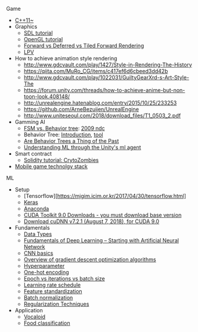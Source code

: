 Game
* [C++11~](https://github.com/jwvg0425/ModernCppStudy/wiki)
* Graphics
  * [SDL tutorial](http://lazyfoo.net/tutorials/SDL/index.php)
  * [OpenGL tutorial](http://lazyfoo.net/tutorials/OpenGL/index.php)
  * [Forward vs Deferred vs Tiled Forward Rendering](https://www.3dgep.com/forward-plus/)
  * [LPV](http://ericpolman.com/2016/06/28/light-propagation-volumes/)
* How to achieve animation style rendering
  * http://www.gdcvault.com/play/1427/Style-in-Rendering-The-History
  * https://qiita.com/MuRo_CG/items/c417ef6d6cbeed3dd42b
  * http://www.gdcvault.com/play/1022031/GuiltyGearXrd-s-Art-Style-The
  * https://forum.unity.com/threads/how-to-achieve-anime-but-non-toon-look.408148/
  * http://unrealengine.hatenablog.com/entry/2015/10/25/233253
  * https://github.com/ArneBezuijen/UnrealEngine
  * http://www.uniteseoul.com/2018/download_files/T1_0503_2.pdf
* Gamming AI
  * [FSM vs. Behavior tree](https://web.stanford.edu/class/cs123/lectures/CS123_lec08_HFSM_BT.pdf): [2009 ndc](https://www.slideshare.net/yonghakim900/2009-ndc)
  * Behavior Tree: [Introduction](http://blog.renatopp.com/2014/07/25/an-introduction-to-behavior-trees-part-1/), [tool](https://archive.codeplex.com/?p=brainiac)
  * [Are Behavior Trees a Thing of the Past](https://www.gamasutra.com/blogs/JakobRasmussen/20160427/271188/Are_Behavior_Trees_a_Thing_of_the_Past.php)
  * [Understanding ML through the Unity's ml agent](https://docs.google.com/presentation/d/e/2PACX-1vRloM3dMgWk55xAU-0nctVsxQIE2zqt6eANo0x8fqTcrlkvzkymB5R-kOIypL3QnDid1rqF0yl4kBmV/pub?start=false&loop=false&delayms=3000)
* Smart contract
  * [Solidity tutorial: CrytoZombies](https://cryptozombies.io/en/course/)
* [Mobile game technolgy stack](https://github.com/goopymoon/goopymoon.github.io/blob/master/mobile_game_technology_stack.md)

ML 
* Setup
  * [Tensorflow][https://mjgim.icim.or.kr/2017/04/30/tensorflow.html]
  * [Keras](https://keras.io/#installation)
  * [Anaconda](https://conda.io/docs/user-guide/install/windows.html)
  * [CUDA Toolkit 9.0 Downloads - you must download base version](https://developer.nvidia.com/cuda-90-download-archive?target_os=Windows&target_arch=x86_64&target_version=10&target_type=exelocal)
  * [Download cuDNN v7.2.1 (August 7, 2018), for CUDA 9.0](https://developer.nvidia.com/rdp/cudnn-download)
* Fundamentals
  * [Data Types](http://scikit-image.org/docs/dev/user_guide/data_types.html)
  * [Fundamentals of Deep Learning – Starting with Artificial Neural Network](https://www.analyticsvidhya.com/blog/2016/03/introduction-deep-learning-fundamentals-neural-networks/)
  * [CNN basics](https://tykimos.github.io/2017/01/27/CNN_Layer_Talk/)
  * [Overview of gradient descent optimization algorithms](http://ruder.io/optimizing-gradient-descent/)
  * [Hyperparameter](https://www.quora.com/What-are-hyperparameters-in-machine-learning)
  * [One-hot encoding](https://hackernoon.com/what-is-one-hot-encoding-why-and-when-do-you-have-to-use-it-e3c6186d008f)
  * [Epoch vs iterations vs batch size](https://towardsdatascience.com/epoch-vs-iterations-vs-batch-size-4dfb9c7ce9c9)
  * [Learning rate schedule](https://towardsdatascience.com/learning-rate-schedules-and-adaptive-learning-rate-methods-for-deep-learning-2c8f433990d1)
  * [Feature standardization](http://sebastianraschka.com/Articles/2014_about_feature_scaling.html)
  * [Batch normalization](https://shuuki4.wordpress.com/2016/01/13/batch-normalization-%EC%84%A4%EB%AA%85-%EB%B0%8F-%EA%B5%AC%ED%98%84/)
  * [Regularization Techniques](https://www.analyticsvidhya.com/blog/2018/04/fundamentals-deep-learning-regularization-techniques/)
* Application
  * [Vocaloid](https://github.com/goopymoon/goopymoon.github.io/blob/master/MMD.md)
  * [Food classification](https://github.com/goopymoon/goopymoon.github.io/blob/master/food_classification.md)
